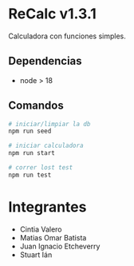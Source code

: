 # ReCalc v1.3.1

Calculadora con funciones simples.

## Dependencias

- node > 18

## Comandos

```bash
# iniciar/limpiar la db
npm run seed

# iniciar calculadora
npm run start

# correr lost test
npm run test
```

# Integrantes
- Cintia Valero
- Matias Omar Batista
- Juan Ignacio Etcheverry
- Stuart Ián
